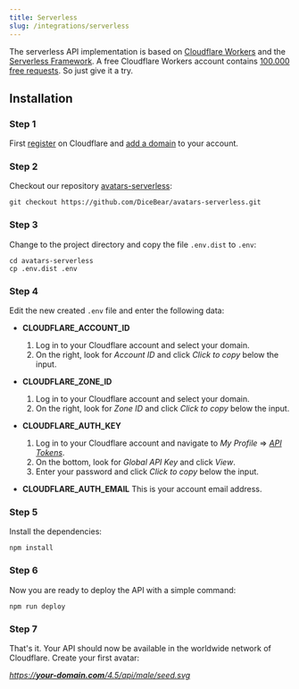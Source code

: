 ```yaml
---
title: Serverless
slug: /integrations/serverless
---
```


The serverless API implementation is based on [Cloudflare Workers](https://workers.cloudflare.com/) and the
[Serverless Framework](https://www.serverless.com/). A free Cloudflare Workers account contains
[100.000 free requests](https://developers.cloudflare.com/workers/platform/pricing). So just give it a try.

## Installation

### Step 1

First [register](https://dash.cloudflare.com/sign-up) on Cloudflare and
[add a domain](https://community.cloudflare.com/t/step-1-adding-your-domain-to-cloudflare/64309) to your account.

### Step 2

Checkout our repository [avatars-serverless](https://github.com/DiceBear/avatars-serverless):

```
git checkout https://github.com/DiceBear/avatars-serverless.git
```

### Step 3

Change to the project directory and copy the file `.env.dist` to `.env`:

```
cd avatars-serverless
cp .env.dist .env
```

### Step 4

Edit the new created `.env` file and enter the following data:

- **CLOUDFLARE_ACCOUNT_ID**

  1. Log in to your Cloudflare account and select your domain.
  2. On the right, look for _Account ID_ and click _Click to copy_ below the input.

- **CLOUDFLARE_ZONE_ID**

  1. Log in to your Cloudflare account and select your domain.
  2. On the right, look for _Zone ID_ and click _Click to copy_ below the input.

- **CLOUDFLARE_AUTH_KEY**

  1. Log in to your Cloudflare account and navigate to _My Profile_ =>
     _[API Tokens](https://dash.cloudflare.com/profile/api-tokens)_.
  2. On the bottom, look for _Global API Key_ and click _View_.
  3. Enter your password and click _Click to copy_ below the input.

- **CLOUDFLARE_AUTH_EMAIL** This is your account email address.

### Step 5

Install the dependencies:

```
npm install
```

### Step 6

Now you are ready to deploy the API with a simple command:

```
npm run deploy
```

### Step 7

That's it. Your API should now be available in the worldwide network of Cloudflare. Create your first avatar:

[_https://**your-domain.com**/4.5/api/male/seed.svg_](https://avatars.dicebear.com/4.5/api/male/seed.svg)
